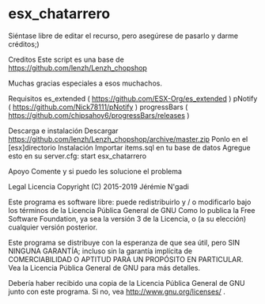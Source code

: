 # esx_chatarrero
 Siéntase libre de editar el recurso, pero asegúrese de pasarlo y darme créditos;)

Creditos
Este script es una base de https://github.com/lenzh/Lenzh_chopshop

Muchas gracias especiales a esos muchachos.

Requisitos
es_extended ( https://github.com/ESX-Org/es_extended )
pNotify ( https://github.com/Nick78111/pNotify )
progressBars ( https://github.com/chipsahoy6/progressBars/releases )

Descarga e instalación
Descargar https://github.com/lenzh/Lenzh_chopshop/archive/master.zip
Ponlo en el [esx]directorio
Instalación
Importar items.sql en tu base de datos
Agregue esto en su server.cfg:
start esx_chatarrero

Apoyo
Comente y si puedo les solucione el problema


Legal
Licencia
Copyright (C) 2015-2019 Jérémie N'gadi

Este programa es software libre: puede redistribuirlo y / o modificarlo bajo los términos de la Licencia Pública General de GNU Como lo publica la Free Software Foundation, ya sea la versión 3 de la Licencia, o (a su elección) cualquier versión posterior.

Este programa se distribuye con la esperanza de que sea útil, pero SIN NINGUNA GARANTÍA; incluso sin la garantía implícita de COMERCIABILIDAD O APTITUD PARA UN PROPÓSITO EN PARTICULAR. Vea la Licencia Pública General de GNU para más detalles.

Debería haber recibido una copia de la Licencia Pública General de GNU junto con este programa. Si no, vea http://www.gnu.org/licenses/ .
